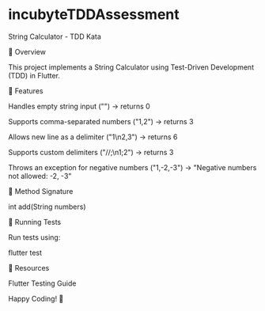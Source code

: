 # incubyteTDDAssessment
String Calculator - TDD Kata

📌 Overview

This project implements a String Calculator using Test-Driven Development (TDD) in Flutter.

🚀 Features

Handles empty string input ("") → returns 0

Supports comma-separated numbers ("1,2") → returns 3

Allows new line as a delimiter ("1\n2,3") → returns 6

Supports custom delimiters ("//;\n1;2") → returns 3

Throws an exception for negative numbers ("1,-2,-3") → "Negative numbers not allowed: -2, -3"

📜 Method Signature

int add(String numbers)

🔬 Running Tests

Run tests using:

flutter test

🔗 Resources

Flutter Testing Guide

Happy Coding! 🎯
